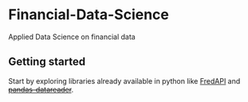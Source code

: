 # Financial-Data-Science
Applied Data Science on financial data

## Getting started
Start by exploring libraries already available in python like [FredAPI](https://github.com/mortada/fredapi) and [~~pandas-datareader~~](https://pypi.org/project/pandas-datareader/).
